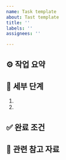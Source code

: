 ```yaml
---
name: Task template
about: Tast template
title: ''
labels: ''
assignees: ''

---
```


## ⚙️ 작업 요약

## 🔧 세부 단계
1. 
2. 

## ✅ 완료 조건

## 📌 관련 참고 자료

